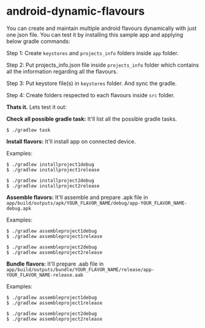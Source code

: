 # android-dynamic-flavours
You can create and maintain multiple android flavours dynamically with just one json file. You can test it by installing this sample app and applying below gradle commands:

Step 1: Create `keystores` and `projects_info` folders inside `app` folder.

Step 2: Put projects_info.json file inside `projects_info` folder which contains all the information regarding all the flavours.

Step 3: Put keystore file(s) in `keystores` folder. And sync the gradle.

Step 4: Create folders respected to each flavours inside `src` folder.

**Thats it.** Lets test it out:

**Check all possible gradle task:** It'll list all the possible gradle  tasks.
```
$ ./gradlew task
```

**Install flavors:** It'll install app on connected device.

Examples:
```
$ ./gradlew installproject1debug
$ ./gradlew installproject1release

$ ./gradlew installproject2debug
$ ./gradlew installproject2release
```

**Assemble flavors:** It'll assemble and prepare .apk file in `app/build/outputs/apk/YOUR_FLAVOR_NAME/debug/app-YOUR_FLAVOR_NAME-debug.apk`

Examples:
```
$ ./gradlew assembleproject1debug
$ ./gradlew assembleproject1release

$ ./gradlew assembleproject2debug
$ ./gradlew assembleproject2release
```


**Bundle flavors:** It'll prepare .aab file in `app/build/outputs/bundle/YOUR_FLAVOR_NAME/release/app-YOUR_FLAVOR_NAME-release.aab`

Examples:
```
$ ./gradlew assembleproject1debug
$ ./gradlew assembleproject1release

$ ./gradlew assembleproject2debug
$ ./gradlew assembleproject2release
```
